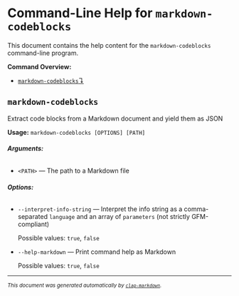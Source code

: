 # Command-Line Help for `markdown-codeblocks`

This document contains the help content for the `markdown-codeblocks` command-line program.

**Command Overview:**

* [`markdown-codeblocks`↴](#markdown-codeblocks)

## `markdown-codeblocks`

Extract code blocks from a Markdown document and yield them as JSON

**Usage:** `markdown-codeblocks [OPTIONS] [PATH]`

###### **Arguments:**

* `<PATH>` — The path to a Markdown file

###### **Options:**

* `--interpret-info-string` — Interpret the info string as a comma-separated `language` and an array of `parameters` (not strictly GFM-compliant)

  Possible values: `true`, `false`

* `--help-markdown` — Print command help as Markdown

  Possible values: `true`, `false`




<hr/>

<small><i>
    This document was generated automatically by
    <a href="https://crates.io/crates/clap-markdown"><code>clap-markdown</code></a>.
</i></small>

